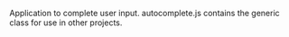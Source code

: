 Application to complete user input.
autocomplete.js contains the generic class for use in other projects.
